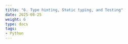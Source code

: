 ```yaml
---
title: "6. Type hinting, Static typing, and Testing"
date: 2025-08-25
weight: 6
type: docs
tags: 
- Python
---
```


